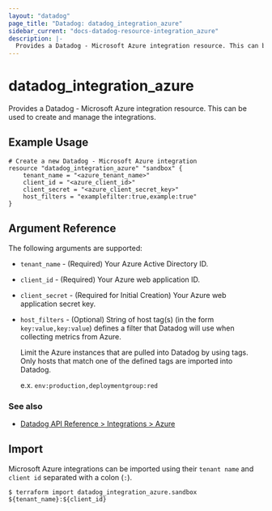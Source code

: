 ```yaml
---
layout: "datadog"
page_title: "Datadog: datadog_integration_azure"
sidebar_current: "docs-datadog-resource-integration_azure"
description: |-
  Provides a Datadog - Microsoft Azure integration resource. This can be used to create and manage the integrations.
---
```


# datadog_integration_azure

Provides a Datadog - Microsoft Azure integration resource. This can be used to create and manage the integrations.

## Example Usage

```hcl
# Create a new Datadog - Microsoft Azure integration
resource "datadog_integration_azure" "sandbox" {
    tenant_name = "<azure_tenant_name>"
    client_id = "<azure_client_id>"
    client_secret = "<azure_client_secret_key>"
    host_filters = "examplefilter:true,example:true"
}
```

## Argument Reference

The following arguments are supported:

* `tenant_name` - (Required) Your Azure Active Directory ID.
* `client_id` - (Required) Your Azure web application ID.
* `client_secret` - (Required for Initial Creation) Your Azure web application secret key.
* `host_filters` - (Optional) String of host tag(s) (in the form `key:value,key:value`) defines a filter that Datadog will use when collecting metrics from Azure.

  Limit the Azure instances that are pulled into Datadog by using tags. Only hosts that match one of the defined tags are imported into Datadog.

  e.x. `env:production,deploymentgroup:red`

### See also
* [Datadog API Reference > Integrations > Azure](https://https://docs.datadoghq.com/integrations/azure/)

## Import

Microsoft Azure integrations can be imported using their `tenant name` and `client id` separated with a colon (`:`).

```
$ terraform import datadog_integration_azure.sandbox ${tenant_name}:${client_id}
```